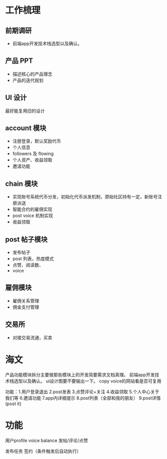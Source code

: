 
# 工作梳理

## 前期调研

- 前端app开发技术栈选型以及确认。

## 产品 PPT

- 描述核心的产品理念
- 产品的迭代规划

## UI 设计

最好能复用旧的设计

## account 模块

- 注册登录，默认奖励代币
- 个人信息
- followers 及 flowing
- 个人资产、收益领取
- 邀请功能

## chain 模块

- 实现账号系统代币分发，初始化代币派发机制，原始社区持有一定，新账号注册派送
- 智能合约的雇佣实现
- post voice 机制实现
- 收益领取

## post 帖子模块

- 发布帖子
- post 列表，热度模式
- 点赞、阅读数、
- voice

## 雇佣模块

- 雇佣关系管理
- 佣金支付管理

## 交易所

- 对接交易流通，买卖



# 海文

产品功能模块拆分主要做那些模块上的开发简要需求文档真理。
前端app开发技术栈选型以及确认。
ui设计图要不要输出一下。
copy voice的网站看是否可复用

功能：1.用户登录退出 2.post发表 3.点赞评论+关注  4.收益领取   5.个人中心关于我们等  6.邀请功能    7.app内详细提示    8.post列表（全部和我的朋友） 9.post详情(post it)   


# 功能
用户profile
voice balance
发帖/评论/点赞

发布任务
签约（条件触发后自动执行）